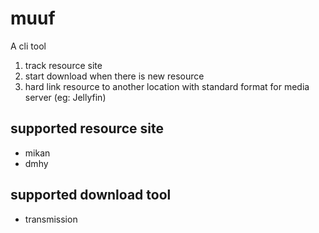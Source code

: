 # muuf

A cli tool

1. track resource site
2. start download when there is new resource
3. hard link resource to another location with standard format for media server (eg: Jellyfin)

## supported resource site

- mikan
- dmhy

## supported download tool

- transmission
